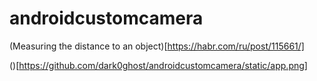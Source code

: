 # androidcustomcamera

 (Measuring the distance to an object)[https://habr.com/ru/post/115661/]
 
 

()[https://github.com/dark0ghost/androidcustomcamera/static/app.png]
